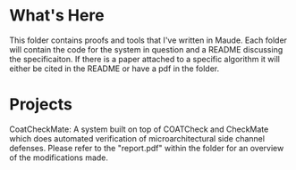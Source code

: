 # What's Here
This folder contains proofs and tools that I've written in Maude.
Each folder will contain the code for the system in question and a README discussing the specificaiton.
If there is a paper attached to a specific algorithm it will either be cited in the README or have a pdf in the folder.

# Projects

CoatCheckMate: A system built on top of COATCheck and CheckMate which does automated verification of microarchitectural side channel defenses.
Please refer to the "report.pdf" within the folder for an overview of the modifications made.

